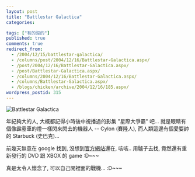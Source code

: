 ```yaml
---
layout: post
title: "Battlestar Galactica"
categories:

tags: ["有的沒的"]
published: true
comments: true
redirect_from:
  - /2004/12/15/battlestar-galactica/
  - /columns/post/2004/12/16/Battlestar-Galactica.aspx/
  - /post/2004/12/16/Battlestar-Galactica.aspx/
  - /post/Battlestar-Galactica.aspx/
  - /columns/2004/12/16/Battlestar-Galactica.aspx/
  - /columns/Battlestar-Galactica.aspx/
  - /blogs/chicken/archive/2004/12/16/185.aspx/
wordpress_postid: 315
---
```


![Battlestar Galactica](/wp-content/be-files/battlestar_galactica.jpg)

年紀夠大的人, 大概都記得小時後中視播過的影集 "星際大爭霸" 吧... 就是眼睛有個像霹靂車的燈一樣閃來閃去的機器人 -- Cylon (賽隆人), 而人類這邊有個愛耍帥的 Starbuck (史巴克)...

前幾天無意在 google 找到, 沒想到[官方網站](http://www.scifi.com/battlestar/classic/)還在, 咳咳.. 用驢子去找, 竟然還有重新發行的 DVD 跟 XBOX 的 game :D~~~

真是太令人懷念了, 可以自己開裡面的戰機... :D~~~
